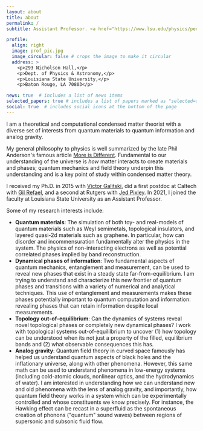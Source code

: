 ```yaml
---
layout: about
title: about
permalink: /
subtitle: Assistant Professor. <a href="https://www.lsu.edu/physics/people/faculty/index.php">Department of Physics and Astronomy </a> & <a href="https://www.cct.lsu.edu/">Center for Computation and Technology</a>, Lousiana State University. Baton Rouge, LA.

profile:
  align: right
  image: prof_pic.jpg
  image_circular: false # crops the image to make it circular
  address: >
    <p>293 Nicholson Hall,</p>
    <p>Dept. of Physics & Astronomy,</p>
    <p>Louisiana State University,</p>
    <p>Baton Rouge, LA 70803</p>

news: true  # includes a list of news items
selected_papers: true # includes a list of papers marked as "selected={true}"
social: true  # includes social icons at the bottom of the page
---
```


I am a theoretical and computational condensed matter theorist with a diverse set of interests from quantum materials to quantum information and analog gravity. 

My general philosophy to physics is well summarized by the late Phil Anderson's famous article [More is Different](https://www.science.org/doi/10.1126/science.177.4047.393). Fundamental to our understanding of the universe is _how_ matter interacts to create materials and phases; quantum mechanics and field theory underpin this understanding and is a key point of study within condensed matter theory.

I received my Ph.D. in 2015 with [Victor Galitski](https://jqi.umd.edu/people/victor-galitski), did a first postdoc at Caltech with [Gil Refael](http://gilrefael.org/), and a second at Rutgers with [Jed Pixley](https://sites.rutgers.edu/pixley-group/people/jed-pixley/).
In 2021, I joined the faculty at Louisiana State University as an Assistant Professor.

Some of my research interests include:

- **Quantum materials**: The simulation of both toy- and real-models of quantum materials such as Weyl semimetals, topological insulators, and layered quasi-2d materials such as graphene. In particular, how can disorder and incommensuration fundamentally alter the physics in the system. The physics of non-interacting electrons as well as potential correlated phases implied by band reconstruction.  
- **Dynamical phases of information**: Two fundamental aspects of quantum mechanics, entanglement and measurement, can be used to reveal new phases that exist in a steady state far-from-equilibrium. I am trying to understand and characterize this new frontier of quantum phases and transitions with a variety of numerical and analytical techniques. This use of entanglement and measurements makes these phases potentially important to quantum computation and information: revealing phases that can retain information despite local measurements.
- **Topology out-of-equilibrium**: Can the dynamics of systems reveal novel topological phases or completely new dynamical phases? I work with topological systems out-of-equililbrium to uncover (1) how topology can be understood when its not just a property of the filled, equilibrium bands and (2) what observable consequences this has. 
- **Analog gravity**: Quantum field theory in curved space famously has helped us understand quantum aspects of black holes and the inflationary universe, along with other phenomena. However, this same math can be used to understand phenomena in low-energy systems (including cold-atomic clouds, nonlinear optics, and the hydrodynamics of water). I am interested in understanding how we can understand new and old phenomena with the lens of analog gravity, and importantly, how quantum field theory works in a system which can be experimentally controlled and whose constituents we know precisely. For instance, the Hawking effect can be recast in a superfluid as the spontaneous creation of phonons ("quantum" sound waves) between regions of supersonic and subsonic fluid flow.
